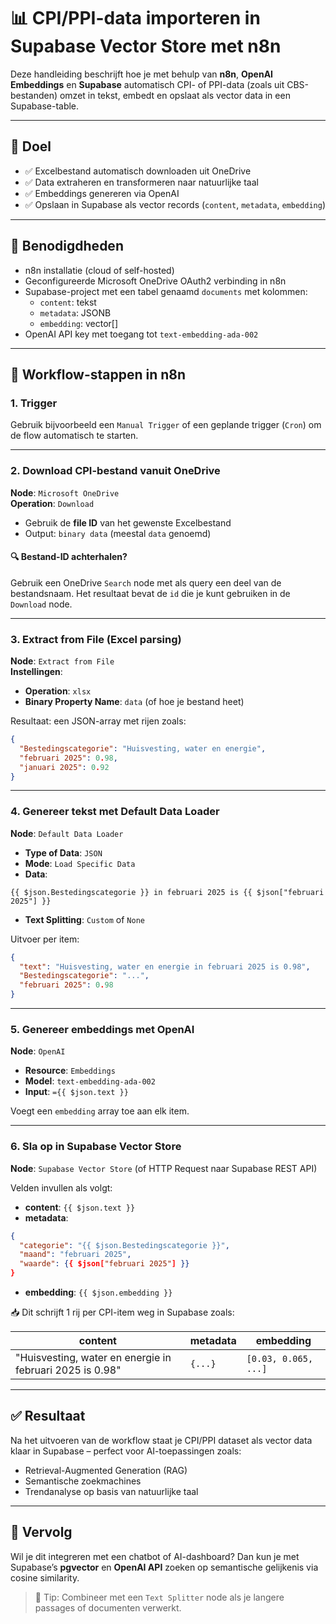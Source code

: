 # 📊 CPI/PPI-data importeren in Supabase Vector Store met n8n

Deze handleiding beschrijft hoe je met behulp van **n8n**, **OpenAI Embeddings** en **Supabase** automatisch CPI- of PPI-data (zoals uit CBS-bestanden) omzet in tekst, embedt en opslaat als vector data in een Supabase-table.

---

## 🎯 Doel

- ✅ Excelbestand automatisch downloaden uit OneDrive
- ✅ Data extraheren en transformeren naar natuurlijke taal
- ✅ Embeddings genereren via OpenAI
- ✅ Opslaan in Supabase als vector records (`content`, `metadata`, `embedding`)

---

## 🧰 Benodigdheden

- n8n installatie (cloud of self-hosted)
- Geconfigureerde Microsoft OneDrive OAuth2 verbinding in n8n
- Supabase-project met een tabel genaamd `documents` met kolommen:
  - `content`: tekst
  - `metadata`: JSONB
  - `embedding`: vector[]
- OpenAI API key met toegang tot `text-embedding-ada-002`

---

## 🔁 Workflow-stappen in n8n

### 1. Trigger

Gebruik bijvoorbeeld een `Manual Trigger` of een geplande trigger (`Cron`) om de flow automatisch te starten.

---

### 2. Download CPI-bestand vanuit OneDrive

**Node**: `Microsoft OneDrive`  
**Operation**: `Download`  
- Gebruik de **file ID** van het gewenste Excelbestand  
- Output: `binary data` (meestal `data` genoemd)

#### 🔍 Bestand-ID achterhalen?
Gebruik een OneDrive `Search` node met als query een deel van de bestandsnaam. Het resultaat bevat de `id` die je kunt gebruiken in de `Download` node.

---

### 3. Extract from File (Excel parsing)

**Node**: `Extract from File`  
**Instellingen**:
- **Operation**: `xlsx`
- **Binary Property Name**: `data` (of hoe je bestand heet)

Resultaat: een JSON-array met rijen zoals:

```json
{
  "Bestedingscategorie": "Huisvesting, water en energie",
  "februari 2025": 0.98,
  "januari 2025": 0.92
}
```

---

### 4. Genereer tekst met Default Data Loader

**Node**: `Default Data Loader`  
- **Type of Data**: `JSON`
- **Mode**: `Load Specific Data`
- **Data**:

```n8n
{{ $json.Bestedingscategorie }} in februari 2025 is {{ $json["februari 2025"] }}
```

- **Text Splitting**: `Custom` of `None`

Uitvoer per item:

```json
{
  "text": "Huisvesting, water en energie in februari 2025 is 0.98",
  "Bestedingscategorie": "...",
  "februari 2025": 0.98
}
```

---

### 5. Genereer embeddings met OpenAI

**Node**: `OpenAI`  
- **Resource**: `Embeddings`
- **Model**: `text-embedding-ada-002`
- **Input**: `={{ $json.text }}`

Voegt een `embedding` array toe aan elk item.

---

### 6. Sla op in Supabase Vector Store

**Node**: `Supabase Vector Store` (of HTTP Request naar Supabase REST API)

Velden invullen als volgt:

- **content**: `{{ $json.text }}`
- **metadata**:

```json
{
  "categorie": "{{ $json.Bestedingscategorie }}",
  "maand": "februari 2025",
  "waarde": {{ $json["februari 2025"] }}
}
```

- **embedding**: `{{ $json.embedding }}`

📥 Dit schrijft 1 rij per CPI-item weg in Supabase zoals:

| content | metadata | embedding |
|--------|----------|-----------|
| "Huisvesting, water en energie in februari 2025 is 0.98" | `{...}` | `[0.03, 0.065, ...]` |

---

## ✅ Resultaat

Na het uitvoeren van de workflow staat je CPI/PPI dataset als vector data klaar in Supabase – perfect voor AI-toepassingen zoals:

- Retrieval-Augmented Generation (RAG)
- Semantische zoekmachines
- Trendanalyse op basis van natuurlijke taal

---

## 📘 Vervolg

Wil je dit integreren met een chatbot of AI-dashboard? Dan kun je met Supabase’s **pgvector** en **OpenAI API** zoeken op semantische gelijkenis via cosine similarity.

> 🔗 Tip: Combineer met een `Text Splitter` node als je langere passages of documenten verwerkt.
